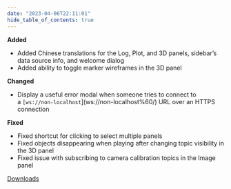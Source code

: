 ```yaml
---
date: "2023-04-06T22:11:01"
hide_table_of_contents: true
---
```

**Added**
- Added Chinese translations for the Log, Plot, and 3D panels, sidebar’s data source info, and welcome dialog
- Added ability to toggle marker wireframes in the 3D panel

**Changed**
- Display a useful error modal when someone tries to connect to a `[ws://non-localhost`](ws://non-localhost%60/) URL over an HTTPS connection 

**Fixed**
- Fixed shortcut for clicking to select multiple panels
- Fixed objects disappearing when playing after changing topic visibility in the 3D panel 
- Fixed issue with subscribing to camera calibration topics in the Image panel

[Downloads](https://github.com/foxglove/studio/releases/tag/v1.49.0)
